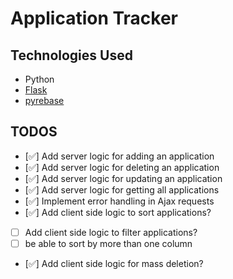 # Application Tracker

## Technologies Used

- Python
- [Flask](https://flask.palletsprojects.com/en/3.0.x/)
- [pyrebase](https://github.com/nhorvath/Pyrebase4)

## TODOS

- [✅] Add server logic for adding an application
- [✅] Add server logic for deleting an application
- [✅] Add server logic for updating an application
- [✅] Add server logic for getting all applications
- [✅] Implement error handling in Ajax requests
- [✅] Add client side logic to sort applications?
- [ ] Add client side logic to filter applications?
- [ ] be able to sort by more than one column
- [✅] Add client side logic for mass deletion?
